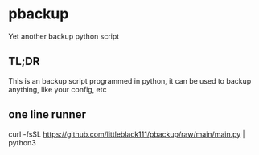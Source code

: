 # pbackup
Yet another backup python script

## TL;DR

This is an backup script programmed in python, it can be used to backup anything, like your config, etc

## one line runner
curl -fsSL https://github.com/littleblack111/pbackup/raw/main/main.py | python3
